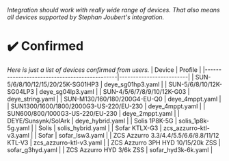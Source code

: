 _Integration should work with really wide range of devices. That also means all devices supported by Stephan Joubert's integration._

# ✔️ Confirmed
_Here is just a list of devices confirmed from users._
| Device                                       | Profile                 |
|----------------------------------------------|-------------------------|
| SUN-5/6/8/10/12/15/20/25K-SG01HP3            | deye_sg01hp3.yaml       |
| SUN-5/6/8/10/12K-SG04LP3                     | deye_sg04lp3.yaml       |
| SUN-4/5/6/7/8/9/10/12K-G03                   | deye_string.yaml        |
| SUN-M130/160/180/200G4-EU-Q0                 | deye_4mppt.yaml         |
| SUN1300/1600/1800/2000G3-US-220/EU-230       | deye_4mppt.yaml         |
| SUN600/800/1000G3-US-220/EU-230              | deye_2mppt.yaml         |
| DEYE/Sunsynk/SolArk                          | deye_hybrid.yaml        |
| Solis 1P8K-5G                                | solis_1p8k-5g.yaml      |
| Solis                                        | solis_hybrid.yaml       |
| Sofar KTLX-G3                                | zcs_azzurro-ktl-v3.yaml |
| Sofar                                        | sofar_lsw3.yaml         |
| ZCS Azzurro 3.3/4.4/5.5/6.6/8.8/11/12 KTL-V3 | zcs_azzurro-ktl-v3.yaml |
| ZCS Azzurro 3PH HYD 10/15/20k ZSS            | sofar_g3hyd.yaml        |
| ZCS Azzurro HYD 3/6k ZSS                     | sofar_hyd3k-6k.yaml     |
